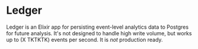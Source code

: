 # Ledger

Ledger is an Elixir app for persisting event-level analytics data to Postgres for future analysis. It's not designed to handle high write volume, but works up to (X TKTKTK) events per second. It is *not* production ready.
